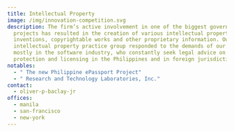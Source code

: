 ```yaml
---
title: Intellectual Property
image: /img/innovation-competition.svg
description: The firm’s active involvement in one of the biggest government
  projects has resulted in the creation of various intellectual property such as
  inventions, copyrightable works and other proprietary information. Our
  intellectual property practice group responded to the demands of our clients,
  mostly in the software industry, who constantly seek legal advice on IP
  protection and licensing in the Philippines and in foreign jurisdiction.
notables:
  - " The new Philippine ePassport Project"
  - " Research and Technology Laboratories, Inc."
contact:
  - oliver-p-baclay-jr
offices:
  - manila
  - san-francisco
  - new-york
---
```

